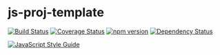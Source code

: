 # js-proj-template

[![Build Status](https://travis-ci.org/molingyu/js-proj-template.svg?branch=master)](https://travis-ci.org/molingyu/js-proj-template)
[![Coverage Status](https://coveralls.io/repos/github/molingyu/js-proj-template/badge.svg?branch=master)](https://coveralls.io/github/molingyu/js-proj-template?branch=master)
[![npm version](https://badge.fury.io/js/js-proj-template.svg)](https://badge.fury.io/js/js-proj-template)
[![Dependency Status](https://www.versioneye.com/user/projects/594880870fb24f0032ea1b44/badge.svg?style=flat-square)](https://www.versioneye.com/user/projects/594880870fb24f0032ea1b44)

[![JavaScript Style Guide](https://cdn.rawgit.com/standard/standard/master/badge.svg)](https://github.com/standard/standard)

